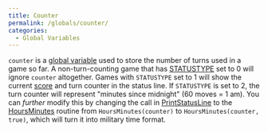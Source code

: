 ```yaml
---
title: Counter
permalink: /globals/counter/
categories: 
  - Global Variables
---
```


`counter` is a [global variable](Global) used to store the
number of turns used in a game so far. A non-turn-counting game that has
[STATUSTYPE](STATUSTYPE) set to 0 will ignore `counter`
altogether. Games with `STATUSTYPE` set to 1 will show the current
[score](score) and turn counter in the status line. If
`STATUSTYPE` is set to 2, the turn counter will represent "minutes since
midnight" (60 moves = 1 am). You can *further* modify this by changing
the call in [PrintStatusLine](PrintStatusLine) to the
[HoursMinutes](HoursMinutes) routine from
`HoursMinutes(counter)` to `HoursMinutes(counter, true)`, which will
turn it into military time format.
